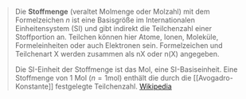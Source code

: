 > Die **Stoffmenge** (veraltet Molmenge oder Molzahl) mit dem Formelzeichen $n$  ist eine Basisgröße im Internationalen Einheitensystem (SI) und gibt indirekt die Teilchenzahl einer Stoffportion an. Teilchen können hier Atome, Ionen, Moleküle, Formeleinheiten oder auch Elektronen sein. Formelzeichen und Teilchenart X werden zusammen als nX oder n(X) angegeben.
>
> Die SI-Einheit der Stoffmenge ist das Mol, eine SI-Basiseinheit. Eine Stoffmenge von 1 Mol ($n = 1 \text{mol}$) enthält die durch die [[Avogadro-Konstante]] festgelegte Teilchenzahl. 
> [Wikipedia](https://de.wikipedia.org/wiki/Stoffmenge)